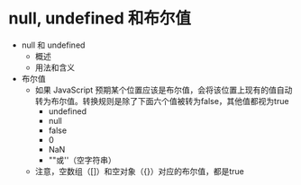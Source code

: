 # null, undefined 和布尔值

+ null 和 undefined
  + 概述
  + 用法和含义
+ 布尔值
  + 如果 JavaScript 预期某个位置应该是布尔值，会将该位置上现有的值自动转为布尔值。转换规则是除了下面六个值被转为false，其他值都视为true
    + undefined
    + null
    + false
    + 0
    + NaN
    + ""或''（空字符串）
  + 注意，空数组（[]）和空对象（{}）对应的布尔值，都是true
